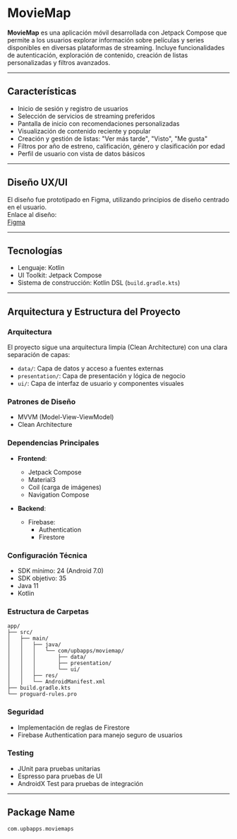 # MovieMap
**MovieMap** es una aplicación móvil desarrollada con Jetpack Compose que permite a los usuarios explorar información sobre películas y series disponibles en diversas plataformas de streaming. Incluye funcionalidades de autenticación, exploración de contenido, creación de listas personalizadas y filtros avanzados.

---

## Características
- Inicio de sesión y registro de usuarios
- Selección de servicios de streaming preferidos
- Pantalla de inicio con recomendaciones personalizadas
- Visualización de contenido reciente y popular
- Creación y gestión de listas: "Ver más tarde", "Visto", "Me gusta"
- Filtros por año de estreno, calificación, género y clasificación por edad
- Perfil de usuario con vista de datos básicos

---

## Diseño UX/UI
El diseño fue prototipado en Figma, utilizando principios de diseño centrado en el usuario.  
Enlace al diseño:  
[Figma](https://www.figma.com/design/6cEdOZnBvjNYNDuTj5Ft8r/MovieMap)

---

## Tecnologías
- Lenguaje: Kotlin
- UI Toolkit: Jetpack Compose
- Sistema de construcción: Kotlin DSL (`build.gradle.kts`)

---

## Arquitectura y Estructura del Proyecto

### Arquitectura
El proyecto sigue una arquitectura limpia (Clean Architecture) con una clara separación de capas:
- `data/`: Capa de datos y acceso a fuentes externas
- `presentation/`: Capa de presentación y lógica de negocio
- `ui/`: Capa de interfaz de usuario y componentes visuales

### Patrones de Diseño
- MVVM (Model-View-ViewModel)
- Clean Architecture

### Dependencias Principales
- **Frontend**:
  - Jetpack Compose
  - Material3
  - Coil (carga de imágenes)
  - Navigation Compose

- **Backend**:
  - Firebase:
    - Authentication
    - Firestore

### Configuración Técnica
- SDK mínimo: 24 (Android 7.0)
- SDK objetivo: 35
- Java 11
- Kotlin

### Estructura de Carpetas
```
app/
├── src/
│   ├── main/
│   │   ├── java/
│   │   │   └── com/upbapps/moviemap/
│   │   │       ├── data/
│   │   │       ├── presentation/
│   │   │       └── ui/
│   │   ├── res/
│   │   └── AndroidManifest.xml
├── build.gradle.kts
└── proguard-rules.pro
```

### Seguridad
- Implementación de reglas de Firestore
- Firebase Authentication para manejo seguro de usuarios

### Testing
- JUnit para pruebas unitarias
- Espresso para pruebas de UI
- AndroidX Test para pruebas de integración

---

## Package Name

```kotlin
com.upbapps.moviemaps
